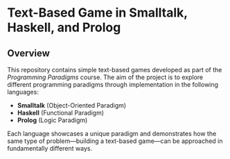 # Text-Based Game in Smalltalk, Haskell, and Prolog

## Overview

This repository contains simple text-based games developed as part of the _Programming Paradigms_ course. The aim of the project is to explore different programming paradigms through implementation in the following languages:

- **Smalltalk** (Object-Oriented Paradigm)
- **Haskell** (Functional Paradigm)
- **Prolog** (Logic Paradigm)

Each language showcases a unique paradigm and demonstrates how the same type of problem—building a text-based game—can be approached in fundamentally different ways.
